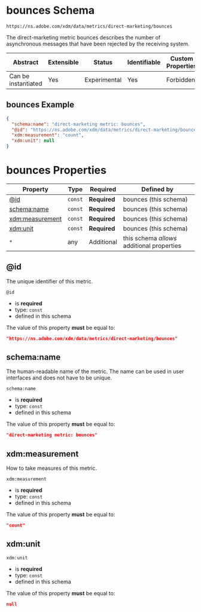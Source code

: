 
# bounces Schema

```
https://ns.adobe.com/xdm/data/metrics/direct-marketing/bounces
```

The direct-marketing metric bounces describes the number of asynchronous messages that have been rejected by the receiving system.

| Abstract | Extensible | Status | Identifiable | Custom Properties | Additional Properties | Defined In |
|----------|------------|--------|--------------|-------------------|-----------------------|------------|
| Can be instantiated | Yes | Experimental | Yes | Forbidden | Permitted | [data/bounces.schema.json](data/bounces.schema.json) |

## bounces Example
```json
{
  "schema:name": "direct-marketing metric: bounces",
  "@id": "https://ns.adobe.com/xdm/data/metrics/direct-marketing/bounces",
  "xdm:measurement": "count",
  "xdm:unit": null
}
```

# bounces Properties

| Property | Type | Required | Defined by |
|----------|------|----------|------------|
| [@id](#@id) | `const` | **Required** | bounces (this schema) |
| [schema:name](#schemaname) | `const` | **Required** | bounces (this schema) |
| [xdm:measurement](#xdmmeasurement) | `const` | **Required** | bounces (this schema) |
| [xdm:unit](#xdmunit) | `const` | **Required** | bounces (this schema) |
| `*` | any | Additional | this schema *allows* additional properties |

## @id

The unique identifier of this metric.

`@id`
* is **required**
* type: `const`
* defined in this schema

The value of this property **must** be equal to:

```json
"https://ns.adobe.com/xdm/data/metrics/direct-marketing/bounces"
```





## schema:name

The human-readable name of the metric. The name can be used in user interfaces and does not have to be unique.

`schema:name`
* is **required**
* type: `const`
* defined in this schema

The value of this property **must** be equal to:

```json
"direct-marketing metric: bounces"
```





## xdm:measurement

How to take measures of this metric.

`xdm:measurement`
* is **required**
* type: `const`
* defined in this schema

The value of this property **must** be equal to:

```json
"count"
```





## xdm:unit


`xdm:unit`
* is **required**
* type: `const`
* defined in this schema

The value of this property **must** be equal to:

```json
null
```




